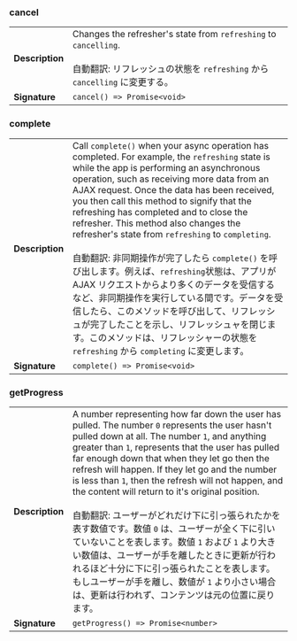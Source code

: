 ### cancel

|                 |                                                                                                                                                        |
| --------------- | ------------------------------------------------------------------------------------------------------------------------------------------------------ |
| **Description** | Changes the refresher's state from `refreshing` to `cancelling`.<br /><br />自動翻訳: リフレッシュの状態を `refreshing` から `cancelling` に変更する。 |
| **Signature**   | `cancel() => Promise<void>`                                                                                                                            |

### complete

|                 |                                                                                                                                                                                                                                                                                                                                                                                                                                                                                                                                                                                                                                                                                                                                                                                                                                  |
| --------------- | -------------------------------------------------------------------------------------------------------------------------------------------------------------------------------------------------------------------------------------------------------------------------------------------------------------------------------------------------------------------------------------------------------------------------------------------------------------------------------------------------------------------------------------------------------------------------------------------------------------------------------------------------------------------------------------------------------------------------------------------------------------------------------------------------------------------------------- |
| **Description** | Call `complete()` when your async operation has completed. For example, the `refreshing` state is while the app is performing an asynchronous operation, such as receiving more data from an AJAX request. Once the data has been received, you then call this method to signify that the refreshing has completed and to close the refresher. This method also changes the refresher's state from `refreshing` to `completing`.<br /><br />自動翻訳: 非同期操作が完了したら `complete()` を呼び出します。例えば、`refreshing`状態は、アプリが AJAX リクエストからより多くのデータを受信するなど、非同期操作を実行している間です。データを受信したら、このメソッドを呼び出して、リフレッシュが完了したことを示し、リフレッシュャを閉じます。このメソッドは、リフレッシャーの状態を `refreshing` から `completing` に変更します。 |
| **Signature**   | `complete() => Promise<void>`                                                                                                                                                                                                                                                                                                                                                                                                                                                                                                                                                                                                                                                                                                                                                                                                    |

### getProgress

|                 |                                                                                                                                                                                                                                                                                                                                                                                                                                                                                                                                                                                                                                                                                                                                                                                         |
| --------------- | --------------------------------------------------------------------------------------------------------------------------------------------------------------------------------------------------------------------------------------------------------------------------------------------------------------------------------------------------------------------------------------------------------------------------------------------------------------------------------------------------------------------------------------------------------------------------------------------------------------------------------------------------------------------------------------------------------------------------------------------------------------------------------------- |
| **Description** | A number representing how far down the user has pulled. The number `0` represents the user hasn't pulled down at all. The number `1`, and anything greater than `1`, represents that the user has pulled far enough down that when they let go then the refresh will happen. If they let go and the number is less than `1`, then the refresh will not happen, and the content will return to it's original position.<br /><br />自動翻訳: ユーザーがどれだけ下に引っ張られたかを表す数値です。数値 `0` は、ユーザーが全く下に引いていないことを表します。数値 `1` および `1` より大きい数値は、ユーザーが手を離したときに更新が行われるほど十分に下に引っ張られたことを表します。もしユーザーが手を離し、数値が `1` より小さい場合は、更新は行われず、コンテンツは元の位置に戻ります。 |
| **Signature**   | `getProgress() => Promise<number>`                                                                                                                                                                                                                                                                                                                                                                                                                                                                                                                                                                                                                                                                                                                                                      |

